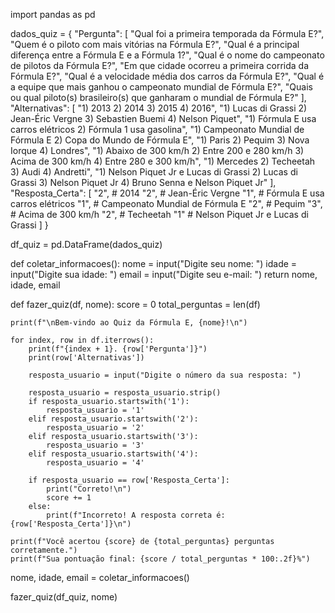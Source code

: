import pandas as pd

dados_quiz = {
    "Pergunta": [
        "Qual foi a primeira temporada da Fórmula E?",
        "Quem é o piloto com mais vitórias na Fórmula E?",
        "Qual é a principal diferença entre a Fórmula E e a Fórmula 1?",
        "Qual é o nome do campeonato de pilotos da Fórmula E?",
        "Em que cidade ocorreu a primeira corrida da Fórmula E?",
        "Qual é a velocidade média dos carros da Fórmula E?",
        "Qual é a equipe que mais ganhou o campeonato mundial de Fórmula E?",
        "Quais ou qual piloto(s) brasileiro(s) que ganharam o mundial de Fórmula E?"
    ],
    "Alternativas": [
        "1) 2013  2) 2014  3) 2015  4) 2016",
        "1) Lucas di Grassi  2) Jean-Éric Vergne  3) Sebastien Buemi  4) Nelson Piquet",
        "1) Fórmula E usa carros elétricos  2) Fórmula 1 usa gasolina",
        "1) Campeonato Mundial de Fórmula E  2) Copa do Mundo de Fórmula E",
        "1) Paris  2) Pequim  3) Nova Iorque  4) Londres",
        "1) Abaixo de 300 km/h  2) Entre 200 e 280 km/h  3) Acima de 300 km/h  4) Entre 280 e 300 km/h",
        "1) Mercedes  2) Techeetah  3) Audi  4) Andretti",
        "1) Nelson Piquet Jr e Lucas di Grassi  2) Lucas di Grassi  3) Nelson Piquet Jr  4) Bruno Senna e Nelson Piquet Jr"
    ],
    "Resposta_Certa": [
        "2",  # 2014
        "2",  # Jean-Éric Vergne
        "1",  # Fórmula E usa carros elétricos
        "1",  # Campeonato Mundial de Fórmula E
        "2",  # Pequim
        "3",  # Acima de 300 km/h
        "2",  # Techeetah
        "1"   # Nelson Piquet Jr e Lucas di Grassi
    ]
}

df_quiz = pd.DataFrame(dados_quiz)

def coletar_informacoes():
    nome = input("Digite seu nome: ")
    idade = input("Digite sua idade: ")
    email = input("Digite seu e-mail: ")
    return nome, idade, email

def fazer_quiz(df, nome):
    score = 0
    total_perguntas = len(df)

    print(f"\nBem-vindo ao Quiz da Fórmula E, {nome}!\n")
    
    for index, row in df.iterrows():
        print(f"{index + 1}. {row['Pergunta']}")
        print(row['Alternativas'])
        
        resposta_usuario = input("Digite o número da sua resposta: ")

        resposta_usuario = resposta_usuario.strip()
        if resposta_usuario.startswith('1'):
            resposta_usuario = '1'
        elif resposta_usuario.startswith('2'):
            resposta_usuario = '2'
        elif resposta_usuario.startswith('3'):
            resposta_usuario = '3'
        elif resposta_usuario.startswith('4'):
            resposta_usuario = '4'

        if resposta_usuario == row['Resposta_Certa']:
            print("Correto!\n")
            score += 1
        else:
            print(f"Incorreto! A resposta correta é: {row['Resposta_Certa']}\n")
    
    print(f"Você acertou {score} de {total_perguntas} perguntas corretamente.")
    print(f"Sua pontuação final: {score / total_perguntas * 100:.2f}%")

nome, idade, email = coletar_informacoes()

fazer_quiz(df_quiz, nome)

